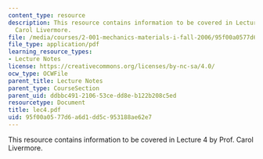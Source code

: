 ```yaml
---
content_type: resource
description: This resource contains information to be covered in Lecture 4 by Prof.
  Carol Livermore.
file: /media/courses/2-001-mechanics-materials-i-fall-2006/95f00a0577d6a6d1dd5c953188ae62e7_lec4.pdf
file_type: application/pdf
learning_resource_types:
- Lecture Notes
license: https://creativecommons.org/licenses/by-nc-sa/4.0/
ocw_type: OCWFile
parent_title: Lecture Notes
parent_type: CourseSection
parent_uid: ddbbc491-2106-53ce-dd8e-b122b208c5ed
resourcetype: Document
title: lec4.pdf
uid: 95f00a05-77d6-a6d1-dd5c-953188ae62e7
---
```

This resource contains information to be covered in Lecture 4 by Prof. Carol Livermore.